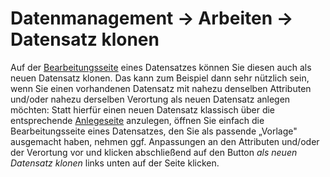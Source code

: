 # Datenmanagement → Arbeiten → Datensatz klonen

Auf der [Bearbeitungsseite](work_dataset-edit.md) eines Datensatzes
können Sie diesen auch als neuen Datensatz
klonen. Das kann zum Beispiel dann sehr nützlich sein, wenn Sie einen
vorhandenen Datensatz mit nahezu denselben Attributen und/oder nahezu
derselben Verortung als neuen Datensatz anlegen möchten: Statt hierfür
einen neuen Datensatz klassisch über die entsprechende
[Anlegeseite](work_dataset-create.md)
anzulegen, öffnen Sie einfach die Bearbeitungsseite eines Datensatzes,
den Sie als passende „Vorlage" ausgemacht haben, nehmen ggf. Anpassungen
an den Attributen und/oder der Verortung vor und klicken abschließend
auf den Button *als neuen Datensatz klonen* links unten auf der Seite
klicken.
